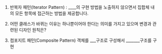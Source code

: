 1. 반복자 패턴(Iterator Pattern)
: ____의 구현 방법을 노출하지 않으면서 집합체 내의 모든 항목에 접근하는 방법을 제공합니다.

2. 어떤 클래스가 바뀌는 이유는 하나뿐이어야 한다는 의미를 가지고 있으며 변경과 관련된 디자인 원칙은?

3. 컴포지트 패턴(Composite Pattern)
   객체를 ___구조로 구성해서 _______구조를 구현